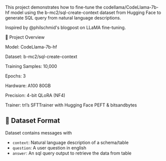 This project demonstrates how to fine-tune the codellama/CodeLlama-7b-hf model using the b-mc2/sql-create-context dataset from Hugging Face to generate SQL query from natural language descriptions.

Inspired by @philschmid's blogpost on LLaMA fine-tuning.

🔧 Project Overview

Model: CodeLlama-7b-hf

Dataset: b-mc2/sql-create-context

Training Samples: 10,000

Epochs: 3

Hardware: A100 80GB

Precision: 4-bit QLoRA (NF4)

Trainer: trl’s SFTTrainer with Hugging Face PEFT & bitsandbytes

## 📁 Dataset Format

Dataset contains messages with 
- `context`: Natural language description of a schema/table
- `question`: A user question in english
- `answer`: An sql query output to retrieve the data from table

